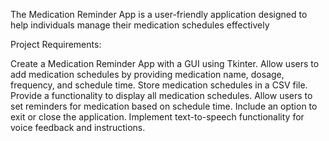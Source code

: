 The Medication Reminder App is a user-friendly application designed to help individuals manage their medication schedules effectively

Project Requirements:

Create a Medication Reminder App with a GUI using Tkinter.
Allow users to add medication schedules by providing medication name, dosage, frequency, and schedule time.
Store medication schedules in a CSV file.
Provide a functionality to display all medication schedules.
Allow users to set reminders for medication based on schedule time.
Include an option to exit or close the application.
Implement text-to-speech functionality for voice feedback and instructions.